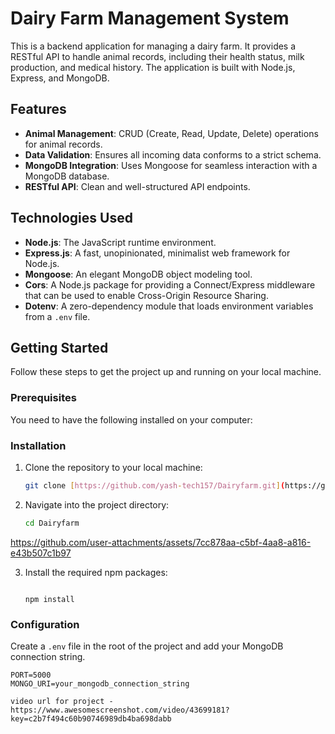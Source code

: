 # Dairy Farm Management System

This is a backend application for managing a dairy farm. It provides a RESTful API to handle animal records, including their health status, milk production, and medical history. The application is built with Node.js, Express, and MongoDB.

## Features

- **Animal Management**: CRUD (Create, Read, Update, Delete) operations for animal records.
- **Data Validation**: Ensures all incoming data conforms to a strict schema.
- **MongoDB Integration**: Uses Mongoose for seamless interaction with a MongoDB database.
- **RESTful API**: Clean and well-structured API endpoints.

## Technologies Used

- **Node.js**: The JavaScript runtime environment.
- **Express.js**: A fast, unopinionated, minimalist web framework for Node.js.
- **Mongoose**: An elegant MongoDB object modeling tool.
- **Cors**: A Node.js package for providing a Connect/Express middleware that can be used to enable Cross-Origin Resource Sharing.
- **Dotenv**: A zero-dependency module that loads environment variables from a `.env` file.

## Getting Started

Follow these steps to get the project up and running on your local machine.

### Prerequisites

You need to have the following installed on your computer:


### Installation

1.  Clone the repository to your local machine:
    ```bash
    git clone [https://github.com/yash-tech157/Dairyfarm.git](https://github.com/yash-tech157/Dairyfarm.git)
    ```

2.  Navigate into the project directory:
    ```bash
    cd Dairyfarm
    ```


https://github.com/user-attachments/assets/7cc878aa-c5bf-4aa8-a816-e43b507c1b97


3.  Install the required npm packages:
    ```bash<img width="1911" height="905" alt="image" src="https://github.com/user-attachments/assets/b9bd8ebf-2a0e-4b39-844f-540f2c795477" />

    npm install
    ```

### Configuration

Create a `.env` file in the root of the project and add your MongoDB connection string.

```env
PORT=5000
MONGO_URI=your_mongodb_connection_string

video url for project -  https://www.awesomescreenshot.com/video/43699181?key=c2b7f494c60b90746989db4ba698dabb
